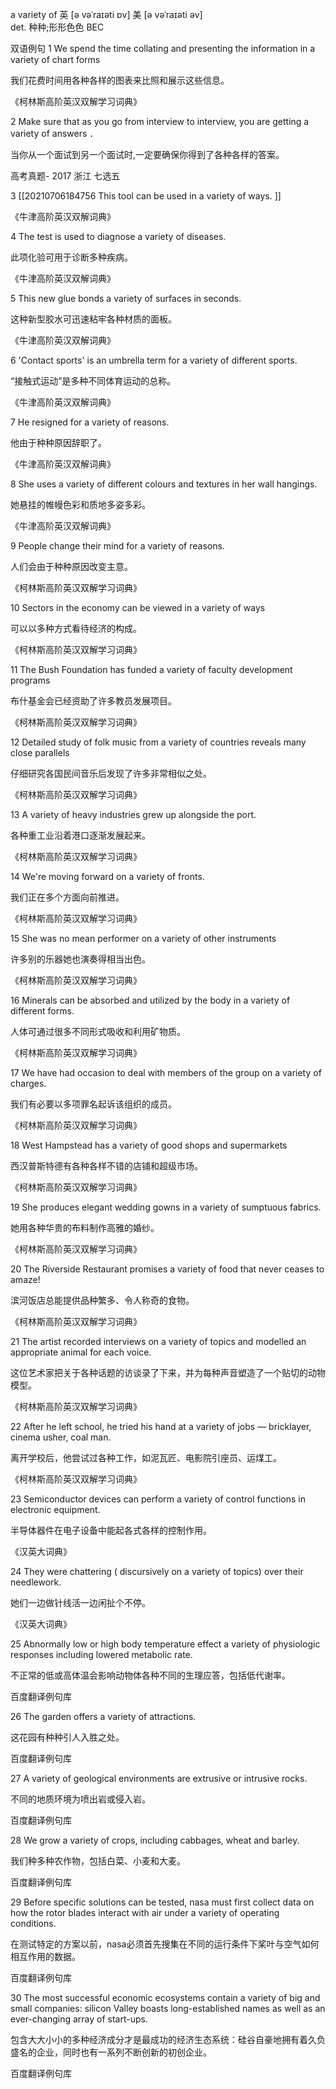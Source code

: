a variety of
英 [ə vəˈraɪəti ɒv]   美 [ə vəˈraɪəti əv]  
det.
种种;形形色色
BEC


双语例句
1
We spend the time collating and presenting the information in a variety of chart forms 

我们花费时间用各种各样的图表来比照和展示这些信息。

《柯林斯高阶英汉双解学习词典》

2
Make sure that as you go from interview to interview, you are getting a variety of answers ． 

当你从一个面试到另一个面试时,一定要确保你得到了各种各样的答案。

高考真题- 2017 浙江 七选五

3
[[20210706184756 This tool can be used in a variety of ways. ]]


《牛津高阶英汉双解词典》

4
The test is used to diagnose a variety of diseases. 

此项化验可用于诊断多种疾病。

《牛津高阶英汉双解词典》

5
This new glue bonds a variety of surfaces in seconds. 

这种新型胶水可迅速粘牢各种材质的面板。

《牛津高阶英汉双解词典》

6
'Contact sports' is an umbrella term for a variety of different sports. 

“接触式运动”是多种不同体育运动的总称。

《牛津高阶英汉双解词典》

7
He resigned for a variety of reasons. 

他由于种种原因辞职了。

《牛津高阶英汉双解词典》

8
She uses a variety of different colours and textures in her wall hangings. 

她悬挂的帷幔色彩和质地多姿多彩。

《牛津高阶英汉双解词典》

9
People change their mind for a variety of reasons. 

人们会由于种种原因改变主意。

《柯林斯高阶英汉双解学习词典》

10
Sectors in the economy can be viewed in a variety of ways 

可以以多种方式看待经济的构成。

《柯林斯高阶英汉双解学习词典》

11
The Bush Foundation has funded a variety of faculty development programs 

布什基金会已经资助了许多教员发展项目。

《柯林斯高阶英汉双解学习词典》

12
Detailed study of folk music from a variety of countries reveals many close parallels 

仔细研究各国民间音乐后发现了许多非常相似之处。

《柯林斯高阶英汉双解学习词典》

13
A variety of heavy industries grew up alongside the port. 

各种重工业沿着港口逐渐发展起来。

《柯林斯高阶英汉双解学习词典》

14
We're moving forward on a variety of fronts. 

我们正在多个方面向前推进。

《柯林斯高阶英汉双解学习词典》

15
She was no mean performer on a variety of other instruments 

许多别的乐器她也演奏得相当出色。

《柯林斯高阶英汉双解学习词典》

16
Minerals can be absorbed and utilized by the body in a variety of different forms. 

人体可通过很多不同形式吸收和利用矿物质。

《柯林斯高阶英汉双解学习词典》

17
We have had occasion to deal with members of the group on a variety of charges. 

我们有必要以多项罪名起诉该组织的成员。

《柯林斯高阶英汉双解学习词典》

18
West Hampstead has a variety of good shops and supermarkets 

西汉普斯特德有各种各样不错的店铺和超级市场。

《柯林斯高阶英汉双解学习词典》

19
She produces elegant wedding gowns in a variety of sumptuous fabrics. 

她用各种华贵的布料制作高雅的婚纱。

《柯林斯高阶英汉双解学习词典》

20
The Riverside Restaurant promises a variety of food that never ceases to amaze! 

滨河饭店总能提供品种繁多、令人称奇的食物。

《柯林斯高阶英汉双解学习词典》

21
The artist recorded interviews on a variety of topics and modelled an appropriate animal for each voice. 

这位艺术家把关于各种话题的访谈录了下来，并为每种声音塑造了一个贴切的动物模型。

《柯林斯高阶英汉双解学习词典》

22
After he left school, he tried his hand at a variety of jobs — bricklayer, cinema usher, coal man. 

离开学校后，他尝试过各种工作，如泥瓦匠、电影院引座员、运煤工。

《柯林斯高阶英汉双解学习词典》

23
Semiconductor devices can perform a variety of control functions in electronic equipment. 

半导体器件在电子设备中能起各式各样的控制作用。

《汉英大词典》

24
They were chattering ( discursively on a variety of topics) over their needlework. 

她们一边做针线活一边闲扯个不停。

《汉英大词典》

25
Abnormally low or high body temperature effect a variety of physiologic responses including lowered metabolic rate. 

不正常的低或高体温会影响动物体各种不同的生理应答，包括低代谢率。

百度翻译例句库

26
The garden offers a variety of attractions. 

这花园有种种引人入胜之处。

百度翻译例句库

27
A variety of geological environments are extrusive or intrusive rocks. 

不同的地质环境为喷出岩或侵入岩。

百度翻译例句库

28
We grow a variety of crops, including cabbages, wheat and barley. 

我们种多种农作物，包括白菜、小麦和大麦。

百度翻译例句库

29
Before specific solutions can be tested, nasa must first collect data on how the rotor blades interact with air under a variety of operating conditions. 

在测试特定的方案以前，nasa必须首先搜集在不同的运行条件下桨叶与空气如何相互作用的数据。

百度翻译例句库

30
The most successful economic ecosystems contain a variety of big and small companies: silicon Valley boasts long-established names as well as an ever-changing array of start-ups. 

包含大大小小的多种经济成分才是最成功的经济生态系统：硅谷自豪地拥有着久负盛名的企业，同时也有一系列不断创新的初创企业。

百度翻译例句库

